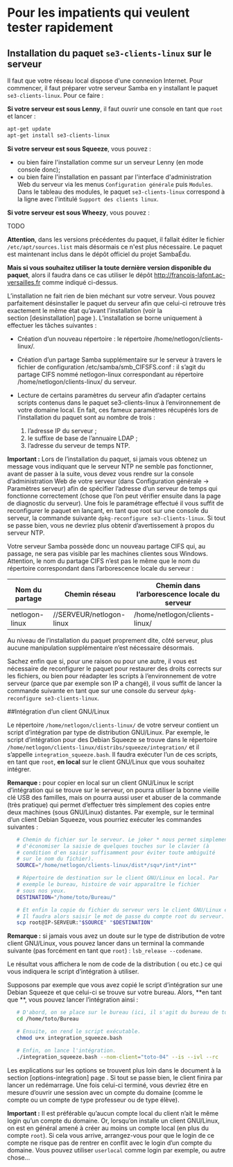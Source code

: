 # Pour les impatients qui veulent tester rapidement

## Installation du paquet `se3-clients-linux` sur le serveur

Il faut que votre réseau local dispose d'une connexion Internet. Pour commencer, il faut préparer votre serveur Samba en y installant le paquet `se3-clients-linux`. Pour ce faire :

**Si votre serveur est sous Lenny**, il faut ouvrir une console en tant que `root` et lancer :

```sh
apt-get update
apt-get install se3-clients-linux
```

**Si votre serveur est sous Squeeze**, vous pouvez :

* ou bien faire l'installation comme sur un serveur Lenny (en mode console donc);
* ou bien faire l'installation en passant par l'interface d'administration Web du serveur via les menus `Configuration générale` puis `Modules`. Dans le tableau des modules, le paquet `se3-clients-linux` correspond à la ligne avec l'intitulé `Support des clients linux`.

**Si votre serveur est sous Wheezy**, vous pouvez :

TODO

**Attention**, dans les versions précédentes du paquet, il fallait éditer le fichier `/etc/apt/sources.list` mais désormais ce n'est plus nécessaire. Le paquet est maintenant inclus dans le dépôt officiel du projet SambaÉdu.

**Mais si vous souhaitez utiliser la toute dernière version disponible du paquet**, alors il faudra dans ce cas utiliser le dépôt <http://francois-lafont.ac-versailles.fr> comme indiqué ci-dessus.

L’installation ne fait rien de bien méchant sur votre serveur. Vous pouvez parfaitement désinstaller le paquet du serveur afin que celui-ci retrouve très exactement le même état qu’avant l’installation (voir la section [desinstallation] page ). L’installation se borne uniquement à effectuer les tâches suivantes :

* Création d’un nouveau répertoire : le répertoire /home/netlogon/clients-linux/.
* Création d’un partage Samba supplémentaire sur le serveur à travers le fichier de configuration /etc/samba/smb_CIFSFS.conf : il s’agit du partage CIFS nommé  netlogon-linux correspondant au répertoire /home/netlogon/clients-linux/ du serveur.
* Lecture de certains paramètres du serveur afin d’adapter certains scripts contenus dans le paquet se3-clients-linux à l’environnement de votre domaine local. En fait, ces fameux paramètres récupérés lors de l’installation du paquet sont au nombre de trois :

    1. l’adresse IP du serveur ;
    2. le suffixe de base de l’annuaire LDAP ;
    3. l’adresse du serveur de temps NTP.

**Important :** Lors de l’installation du paquet, si jamais vous obtenez un message vous indiquant que le serveur NTP ne semble pas fonctionner, avant de passer à la suite, vous devez vous rendre sur la console d’administration Web de votre serveur (dans Configuration générale → Paramètres serveur) afin de spécifier l’adresse d’un serveur de temps qui fonctionne correctement (chose que l’on peut vérifier ensuite dans la page de diagnostic du serveur). Une fois le paramétrage effectué il vous suffit de reconfigurer le paquet en lançant, en tant que root sur une console du serveur, la commande suivante `dpkg-reconfigure se3-clients-linux`. Si tout se passe bien, vous ne devriez plus obtenir d’avertissement à propos du serveur NTP.

Votre serveur Samba possède donc un nouveau partage CIFS qui, au passage, ne sera pas visible par les machines clientes sous Windows. Attention, le nom du partage CIFS n’est pas le même que le nom du répertoire correspondant dans l’arborescence locale du serveur :

| Nom du partage | Chemin réseau | Chemin dans l’arborescence locale du serveur |
|-|-|-|
| netlogon-linux | //SERVEUR/netlogon-linux | /home/netlogon/clients-linux/ |

Au niveau de l’installation du paquet proprement dite, côté serveur, plus aucune manipulation supplémentaire n’est nécessaire désormais.

Sachez enfin que si, pour une raison ou pour une autre, il vous est nécessaire de reconfigurer le paquet pour restaurer des droits corrects sur les fichiers, ou bien pour réadapter les scripts à l’environnement de votre serveur (parce que par exemple son IP a changé), il vous suffit de lancer la commande suivante en tant que sur une console du serveur `dpkg-reconfigure se3-clients-linux`.

##Intégration d’un client GNU/Linux

Le répertoire `/home/netlogon/clients-linux/` de votre serveur contient un script d’intégration par type de distribution GNU/Linux. Par exemple, le script d’intégration pour des Debian Squeeze se trouve dans le répertoire `/home/netlogon/clients-linux/distribs/squeeze/integration/` et il s’appelle `integration_squeeze.bash`. Il faudra exécuter l’un de ces scripts, en tant que `root`, **en local** sur le client GNU/Linux que vous souhaitez intégrer.

**Remarque :** pour copier en local sur un client GNU/Linux le script d’intégration qui se trouve sur le serveur, on pourra utiliser la bonne vieille clé USB des familles, mais on pourra aussi user et abuser de la commande (très pratique) qui permet d’effectuer très simplement des copies entre deux machines (sous GNU/Linux) distantes. Par exemple, sur le terminal d’un client Debian Squeeze, vous pourriez exécuter les commandes suivantes :

```sh
   # Chemin du fichier sur le serveur. Le joker * nous permet simplement 
   # d'économiser la saisie de quelques touches sur le clavier (à
   # condition d'en saisir suffisamment pour éviter toute ambiguïté 
   # sur le nom du fichier).
   SOURCE="/home/netlogon/clients-linux/dist*/squ*/int*/int*"

   # Répertoire de destination sur le client GNU/Linux en local. Par
   # exemple le bureau, histoire de voir apparaître le fichier
   # sous nos yeux.
   DESTINATION="/home/toto/Bureau/"

   # Et enfin la copie du fichier du serveur vers le client GNU/Linux en local.
   # Il faudra alors saisir le mot de passe du compte root du serveur.
   scp root@IP-SERVEUR:"$SOURCE" "$DESTINATION"
```

**Remarque :** si jamais vous avez un doute sur le type de distribution de votre client GNU/Linux, vous pouvez lancer dans un terminal la commande suivante (pas forcément en tant que `root`) : `lsb_release --codename`.

Le résultat vous affichera le nom de code de la distribution ( ou etc.) ce qui vous indiquera le script d’intégration à utiliser.

Supposons par exemple que vous avez copié le script d’intégration sur une Debian Squeeze et que celui-ci se trouve sur votre bureau. Alors, **en tant que **, vous pouvez lancer l’intégration ainsi :

```sh
   # D'abord, on se place sur le bureau (ici, il s'agit du bureau de toto).
   cd /home/toto/Bureau

   # Ensuite, on rend le script exécutable.
   chmod u+x integration_squeeze.bash

   # Enfin, on lance l'intégration.
   ./integration_squeeze.bash --nom-client="toto-04" --is --ivl --rc
```

Les explications sur les options se trouvent plus loin dans le document à la section [options-integration] page . Si tout se passe bien, le client finira par lancer un redémarrage. Une fois celui-ci terminé, vous devriez être en mesure d’ouvrir une session avec un compte du domaine (comme le compte ou un compte de type professeur ou de type élève).

**Important :** Il est préférable qu’aucun compte local du client n’ait le même login qu’un compte du domaine. Or, lorsqu’on installe un client GNU/Linux, on est en général amené à créer au moins un compte local (en plus du compte `root`). Si cela vous arrive, arrangez-vous pour que le login de ce compte ne risque pas de rentrer en conflit avec le login d’un compte du domaine. Vous pouvez utiliser `userlocal` comme login par exemple, ou autre chose…
